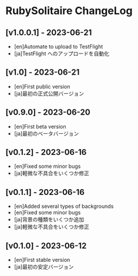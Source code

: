 # RubySolitaire ChangeLog


## [v1.0.0.1] - 2023-06-21

- [en]Automate to upload to TestFlight
- [ja]TestFlight へのアップロードを自動化


## [v1.0] - 2023-06-21

- [en]First public version
- [ja]最初の正式公開バージョン


## [v0.9.0] - 2023-06-20

- [en]First beta version
- [ja]最初のベータバージョン


## [v0.1.2] - 2023-06-16

- [en]Fixed some minor bugs
- [ja]軽微な不具合をいくつか修正


## [v0.1.1] - 2023-06-16

- [en]Added several types of backgrounds
- [en]Fixed some minor bugs
- [ja]背景の種類をいくつか追加
- [ja]軽微な不具合をいくつか修正


## [v0.1.0] - 2023-06-12

- [en]First stable version
- [ja]最初の安定バージョン
